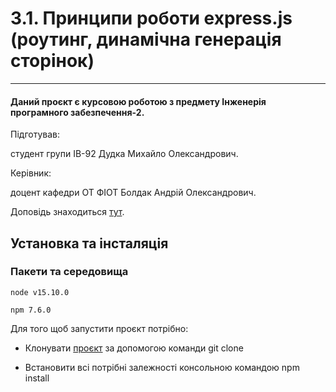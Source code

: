 # 3.1. Принципи роботи express.js (роутинг, динамічна генерація сторінок)
___
#### Даний проєкт є курсовою роботою з предмету Інженерія програмного забезпечення-2.

Підготував: 

студент групи ІВ-92 Дудка Михайло Олександрович.

Керівник:

доцент кафедри ОТ ФІОТ Болдак Андрій Олександрович.

Доповідь знаходиться [тут](https://github.com/greensadfrog/express-tutorial/blob/master/express/doc/express.md).

## Установка та інсталяція

### Пакети та середовища
`node v15.10.0`

`npm 7.6.0`

Для того щоб запустити проєкт потрібно:

* Клонувати [проєкт](https://github.com/greensadfrog/express-tutorial) за допомогою команди git clone

* Встановити всі потрібні залежності консольною командою npm install
